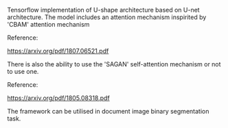 Tensorflow implementation of U-shape architecture based on U-net architecture. 
The model includes an attention mechanism inspirited by 'CBAM' attention mechanism

Reference:

https://arxiv.org/pdf/1807.06521.pdf



There is also the ability to use the 'SAGAN' self-attention mechanism or not to use one.

Reference:

https://arxiv.org/pdf/1805.08318.pdf


The framework can be utilised in document image binary segmentation task.

